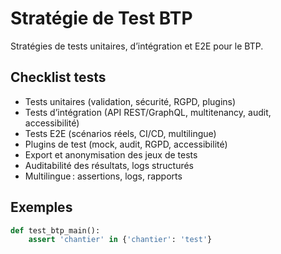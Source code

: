 # Stratégie de Test BTP

Stratégies de tests unitaires, d’intégration et E2E pour le BTP.

## Checklist tests
- Tests unitaires (validation, sécurité, RGPD, plugins)
- Tests d’intégration (API REST/GraphQL, multitenancy, audit, accessibilité)
- Tests E2E (scénarios réels, CI/CD, multilingue)
- Plugins de test (mock, audit, RGPD, accessibilité)
- Export et anonymisation des jeux de tests
- Auditabilité des résultats, logs structurés
- Multilingue : assertions, logs, rapports

## Exemples
```python
def test_btp_main():
    assert 'chantier' in {'chantier': 'test'}
```
